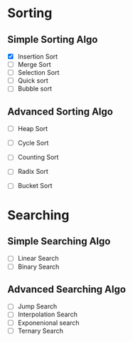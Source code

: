 # Sorting

## Simple Sorting Algo

- [x]  Insertion Sort
- [ ]  Merge Sort
- [ ]  Selection Sort
- [ ]  Quick sort
- [ ]  Bubble sort

## Advanced Sorting Algo

- [ ] Heap Sort
- [ ] Cycle Sort
- [ ] Counting Sort
- [ ] Radix Sort
- [ ] Bucket Sort


# Searching

## Simple Searching Algo

- [ ] Linear Search
- [ ] Binary Search
  
## Advanced Searching Algo

- [ ] Jump Search
- [ ] Interpolation Search
- [ ] Exponenional search
- [ ] Ternary Search